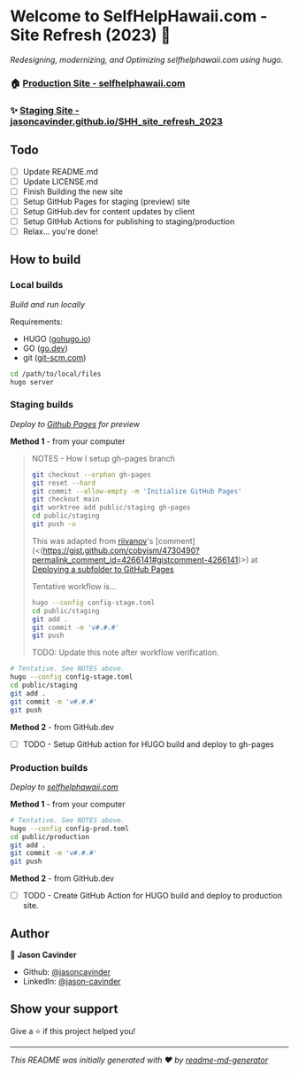 # Welcome to SelfHelpHawaii.com - Site Refresh (2023) 👋

_Redesigning, modernizing, and Optimizing selfhelphawaii.com using hugo._

### 🏠 [Production Site - selfhelphawaii.com](http://selfhelphawaii.com)

### ✨ [Staging Site - jasoncavinder.github.io/SHH_site_refresh_2023](https://jasoncavinder.github.io/SHH_site_refresh_2023)

## Todo
- [ ] Update README.md
- [ ] Update LICENSE.md
- [ ] Finish Building the new site
- [ ] Setup GitHub Pages for staging (preview) site
- [ ] Setup GitHub.dev for content updates by client
- [ ] Setup GitHub Actions for publishing to staging/production
- [ ] Relax... you're done!

## How to build

### Local builds

_Build and run locally_

Requirements:

- HUGO ([gohugo.io](https://gohugo.io/))
- GO ([go.dev](https://go.dev))
- git ([git-scm.com](https://git-scm.com))

```sh
cd /path/to/local/files
hugo server
```

### Staging builds

_Deploy to [Github Pages](https://jasoncavinder.github.io/website_selfhelphawaii) for preview_

**Method 1** - from your computer

> NOTES - How I setup gh-pages branch
>
> ```sh
> git checkout --orphan gh-pages
> git reset --hard
> git commit --allow-empty -m 'Initialize GitHub Pages'
> git checkout main
> git worktree add public/staging gh-pages
> cd public/staging
> git push -u
> ```
>
> This was adapted from [riivanov](https://gist.github.com/riivanov)'s [comment](<(<https://gist.github.com/cobyism/4730490?permalink_comment_id=4266141#gistcomment-4266141>)>) at [Deploying a subfolder to GitHub Pages](https://gist.github.com/cobyism/4730490)
>
> Tentative workflow is...
>
> ```sh
> hugo --config config-stage.toml
> cd public/staging
> git add .
> git commit -m 'v#.#.#'
> git push
> ```
>
> TODO: Update this note after workflow verification.

```sh
# Tentative. See NOTES above.
hugo --config config-stage.toml
cd public/staging
git add .
git commit -m 'v#.#.#'
git push
```

**Method 2** - from GitHub.dev

- [ ] TODO - Setup GitHub action for HUGO build and deploy to gh-pages

### Production builds

_Deploy to [selfhelphawaii.com](http://selfhelphawaii.com)_

**Method 1** - from your computer

```sh
# Tentative. See NOTES above.
hugo --config config-prod.toml
cd public/production
git add .
git commit -m 'v#.#.#'
git push
```

**Method 2** - from GitHub.dev

- [ ] TODO - Create GitHub Action for HUGO build and deploy to production site.

## Author

👤 **Jason Cavinder**

- Github: [@jasoncavinder](https://github.com/jasoncavinder)
- LinkedIn: [@jason-cavinder](https://linkedin.com/in/jason-cavinder)

## Show your support

Give a ⭐️ if this project helped you!

---

_This README was initially generated with ❤️ by [readme-md-generator](https://github.com/kefranabg/readme-md-generator)_
